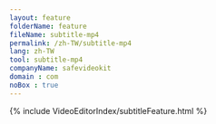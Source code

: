 ```yaml
---
layout: feature
folderName: feature
fileName: subtitle-mp4
permalink: /zh-TW/subtitle-mp4
lang: zh-TW
tool: subtitle-mp4
companyName: safevideokit
domain : com
noBox : true
---
```


{% include VideoEditorIndex/subtitleFeature.html %}

   